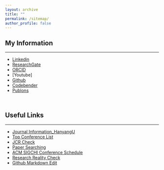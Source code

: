 ```yaml
---
layout: archive
title: ""
permalink: /sitemap/
author_profile: false
---
```



## My Information 
***
  * [Linkedin](https://www.linkedin.com/in/sanghoon-jeon-0030a1101/)
  * [ResearchGate](https://www.researchgate.net/profile/Sanghoon_Jeon5)
  * [ORCID](https://orcid.org/0000-0001-5636-7555)
  * [Youtube]
  * [Github](https://sanghoonj.github.io/)
  * [Codebender](https://codebender.cc/user/sanghoon)
  * [Publons](https://publons.com/researcher/3681289/sanghoon-jeon/)

&nbsp;

## Useful Links 
***
  * [Journal Information_HanyangU](http://s2journal.bwise.kr/jcr/jcrCategoryRankingPage.do)
  * [Top Conference List](https://drive.google.com/file/d/1TpRuu9OJbrEK5Q0diwBqBukQiK5nFAWm/view?usp=sharing)
  * [JCR Check](https://jcr.clarivate.com/JCRLandingPageAction.action?Init=Yes&SrcApp=IC2LS&SID=H2-HSqQjRJRMGhx2FRMxx0ldKbpBgeJNipQ9wP-18x2dT013YlVia24eA24DqhpckAx3Dx3D9lyKpyGPe7N1KaDLSabITgx3Dx3D-qBgNuLRjcgZrPm66fhjx2Fmwx3Dx3D-h9tQNJ9Nv4eh45yLvkdX3gx3Dx3D)
  * [Paper Searching](https://starlibrary.org/oa/articles/)
  * [ACM SIGCHI Conference Schedule](https://sigchi.org/conferences/upcoming-conferences/)
  * [Research Reality Check](https://sites.google.com/site/jeonggilko/research-reality-check)
  * [Github Markdown Edit](https://gist.github.com/ihoneymon/652be052a0727ad59601)
